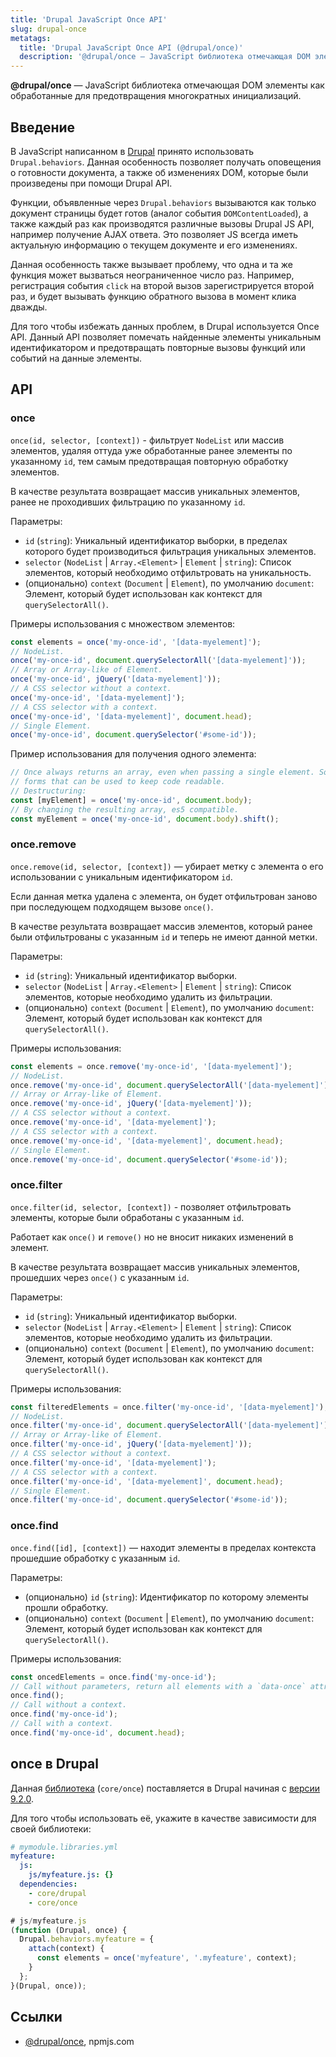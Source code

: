 ```yaml
---
title: 'Drupal JavaScript Once API'
slug: drupal-once
metatags:
  title: 'Drupal JavaScript Once API (@drupal/once)'
  description: '@drupal/once — JavaScript библиотека отмечающая DOM элементы как обработанные для предотвращения многократных инициализаций.'
---
```


**@drupal/once** — JavaScript библиотека отмечающая DOM элементы как обработанные для предотвращения многократных инициализаций.

## Введение

В JavaScript написанном в [Drupal](../../../drupal/index.md) принято использовать `Drupal.behaviors`. Данная особенность позволяет получать оповещения о готовности документа, а также об изменениях DOM, которые были произведены при помощи Drupal API.

Функции, объявленные через `Drupal.behaviors` вызываются как только документ страницы будет готов (аналог события `DOMContentLoaded`), а также каждый раз как производятся различные вызовы Drupal JS API, например получение AJAX ответа. Это позволяет JS всегда иметь актуальную информацию о текущем документе и его изменениях.

Данная особенность также вызывает проблему, что одна и та же функция может вызваться неограниченное число раз. Например, регистрация события `click` на второй вызов зарегистрируется второй раз, и будет вызывать функцию обратного вызова в момент клика дважды.

Для того чтобы избежать данных проблем, в Drupal используется Once API. Данный API позволяет помечать найденные элементы уникальным идентификатором и предотвращать повторные вызовы функций или событий на данные элементы.

## API

### once

`once(id, selector, [context])` - фильтрует `NodeList` или массив элементов, удаляя оттуда уже обработанные ранее элементы по указанному `id`, тем самым предотвращая повторную обработку элементов.

В качестве результата возвращает массив уникальных элементов, ранее не проходивших фильтрацию по указанному `id`.

Параметры:

- `id` (`string`): Уникальный идентификатор выборки, в пределах которого будет производиться фильтрация уникальных элементов.
- `selector` (`NodeList` | `Array.<Element>` | `Element` | `string`): Список элементов, который необходимо отфильтровать на уникальность.
- (опционально) `context` (`Document` | `Element`), по умолчанию `document`: Элемент, который будет использован как контекст для `querySelectorAll()`.

Примеры использования с множеством элементов:

```javascript
const elements = once('my-once-id', '[data-myelement]');
// NodeList.
once('my-once-id', document.querySelectorAll('[data-myelement]'));
// Array or Array-like of Element.
once('my-once-id', jQuery('[data-myelement]'));
// A CSS selector without a context.
once('my-once-id', '[data-myelement]');
// A CSS selector with a context.
once('my-once-id', '[data-myelement]', document.head);
// Single Element.
once('my-once-id', document.querySelector('#some-id'));
```

Пример использования для получения одного элемента:

```javascript
// Once always returns an array, even when passing a single element. Some
// forms that can be used to keep code readable.
// Destructuring:
const [myElement] = once('my-once-id', document.body);
// By changing the resulting array, es5 compatible.
const myElement = once('my-once-id', document.body).shift();
```

### once.remove

`once.remove(id, selector, [context])` — убирает метку с элемента о его использовании с уникальным идентификатором `id`.

Если данная метка удалена с элемента, он будет отфильтрован заново при последующем подходящем вызове `once()`.

В качестве результата возвращает массив элементов, который ранее были отфильтрованы с указанным `id` и теперь не имеют данной метки.

Параметры:

- `id` (`string`): Уникальный идентификатор выборки.
- `selector` (`NodeList` | `Array.<Element>` | `Element` | `string`): Список элементов, которые необходимо удалить из фильтрации.
- (опционально) `context` (`Document` | `Element`), по умолчанию `document`: Элемент, который будет использован как контекст для `querySelectorAll()`.

Примеры использования:

```javascript
const elements = once.remove('my-once-id', '[data-myelement]');
// NodeList.
once.remove('my-once-id', document.querySelectorAll('[data-myelement]'));
// Array or Array-like of Element.
once.remove('my-once-id', jQuery('[data-myelement]'));
// A CSS selector without a context.
once.remove('my-once-id', '[data-myelement]');
// A CSS selector with a context.
once.remove('my-once-id', '[data-myelement]', document.head);
// Single Element.
once.remove('my-once-id', document.querySelector('#some-id'));
```

### once.filter

`once.filter(id, selector, [context])` - позволяет отфильтровать элементы, которые были обработаны с указанным `id`.

Работает как `once()` и `remove()` но не вносит никаких изменений в элемент.

В качестве результата возвращает массив уникальных элементов, прошедших через `once()` с указанным `id`.

Параметры:

- `id` (`string`): Уникальный идентификатор выборки.
- `selector` (`NodeList` | `Array.<Element>` | `Element` | `string`): Список элементов, которые необходимо удалить из фильтрации.
- (опционально) `context` (`Document` | `Element`), по умолчанию `document`: Элемент, который будет использован как контекст для `querySelectorAll()`.

Примеры использования:

```javascript
const filteredElements = once.filter('my-once-id', '[data-myelement]');
// NodeList.
once.filter('my-once-id', document.querySelectorAll('[data-myelement]'));
// Array or Array-like of Element.
once.filter('my-once-id', jQuery('[data-myelement]'));
// A CSS selector without a context.
once.filter('my-once-id', '[data-myelement]');
// A CSS selector with a context.
once.filter('my-once-id', '[data-myelement]', document.head);
// Single Element.
once.filter('my-once-id', document.querySelector('#some-id'));
```

### once.find

`once.find([id], [context])` — находит элементы в пределах контекста прошедшие обработку с указанным `id`.

Параметры:

- (опционально) `id` (`string`): Идентификатор по которому элементы прошли обработку.
- (опционально) `context` (`Document` | `Element`), по умолчанию `document`: Элемент, который будет использован как контекст для `querySelectorAll()`.

Примеры использования:

```javascript
const oncedElements = once.find('my-once-id');
// Call without parameters, return all elements with a `data-once` attribute.
once.find();
// Call without a context.
once.find('my-once-id');
// Call with a context.
once.find('my-once-id', document.head);
```

## once в Drupal

Данная [библиотека](../../../drupal/9/libraries/index.md) (`core/once`) поставляется в Drupal начиная с [версии 9.2.0](../../../drupal/9/releases/9.2.x/9.2.0/index.md).

Для того чтобы использовать её, укажите в качестве зависимости для своей библиотеки:

```yaml
# mymodule.libraries.yml
myfeature:
  js: 
    js/myfeature.js: {}
  dependencies:
    - core/drupal
    - core/once
```

```javascript
# js/myfeature.js
(function (Drupal, once) {
  Drupal.behaviors.myfeature = {
    attach(context) {
      const elements = once('myfeature', '.myfeature', context);
    }
  };
}(Drupal, once));
```

## Ссылки

- [@drupal/once](https://www.npmjs.com/package/@drupal/once), npmjs.com